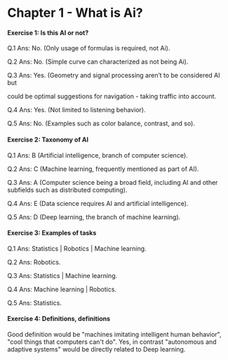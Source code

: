 # Chapter 1 - What is Ai? 
#### Exercise 1: Is this AI or not?

Q.1 Ans: No. (Only usage of formulas is required, not Ai). 

Q.2 Ans: No. (Simple curve can characterized as not being Ai). 

Q.3 Ans: Yes. (Geometry and signal processing aren’t to be considered AI but 

could be optimal suggestions for navigation - taking traffic into account. 

Q.4 Ans: Yes. (Not limited to listening behavior). 

Q.5 Ans: No. (Examples such as color balance, contrast, and so).


#### Exercise 2: Taxonomy of AI
Q.1 Ans: B (Artificial intelligence, branch of computer science).

Q.2 Ans: C (Machine learning, frequently mentioned as part of AI).

Q.3 Ans: A (Computer science being a broad field, including AI and other subfields such as distributed computing).

Q.4 Ans: E (Data science requires AI and artificial intelligence).

Q.5 Ans: D (Deep learning, the branch of machine learning).

#### Exercise 3: Examples of tasks
Q.1 Ans: Statistics | Robotics | Machine learning. 

Q.2 Ans: Robotics. 

Q.3 Ans: Statistics | Machine learning.

Q.4 Ans: Machine learning | Robotics.

Q.5 Ans: Statistics. 

#### Exercise 4: Definitions, definitions
Good definition would be "machines imitating intelligent human behavior", "cool things that computers can't do". Yes, in contrast "autonomous and adaptive systems" would be directly related to Deep learning.

